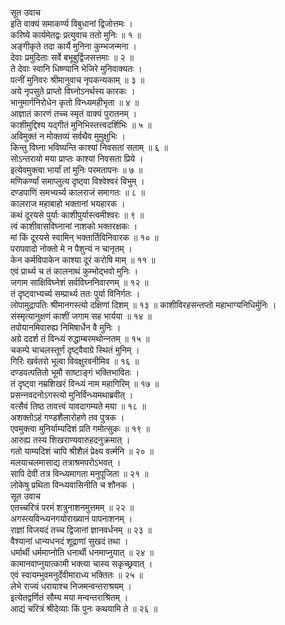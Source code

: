 सूत उवाच  
इति वाक्यं समाकर्ण्य विबुधानां द्विजोत्तमः ।  
करिष्ये कार्यमेतद्वः प्रत्युवाच ततो मुनिः ॥ १ ॥  
अङ्‌गीकृते तदा कार्ये मुनिना कुम्भजन्मना ।  
देवाः प्रमुदिताः सर्वे बभूबुर्द्विजसत्तमाः ॥ २ ॥  
ते देवाः स्वानि धिष्ण्यानि भेजिरे मुनिवाक्यतः ।  
पत्‍नीं मुनिवरः श्रीमानुवाच नृपकन्यकाम् ॥ ३ ॥  
अये नृपसुते प्राप्तो विघ्नोऽनर्थस्य कारकः ।  
भानुमार्गनिरोधेन कृतो विन्ध्यमहीभृता ॥ ४ ॥  
आज्ञातं कारणं तच्च स्मृतं वाक्यं पुरातनम् ।  
काशीमुद्दिश्य यद्‌गीतं मुनिभिस्तत्त्वदर्शिभिः ॥ ५ ॥  
अविमुक्तं न मोक्तव्यं सर्वथैव मुमुक्षुभिः ।  
किन्तु विघ्ना भविष्यन्ति काश्यां निवसतां सताम् ॥ ६ ॥  
सोऽन्तरायो मया प्राप्तः काश्यां निवसता प्रिये ।  
इत्येवमुक्त्वा भार्यां तां मुनिः परमतापनः ॥ ७ ॥  
मणिकर्ण्यां समाप्लुत्य दृष्ट्‌वा विश्वेश्वरं विभुम् ।  
दण्डपाणिं समभ्यर्च्य कालराजं समागतः ॥ ८ ॥  
कालराज महाबाहो भक्तानां भयहारक ।  
कथं दूरयसे पुर्याः काशीपुर्यास्त्वमीश्वरः ॥ ९ ॥  
त्वं काशीवासविघ्नानां नाशको भक्तरक्षकः ।  
मां किं दूरयसे स्वामिन् भक्तार्तिविनिवारक ॥ १० ॥  
परापवादो नोक्तो मे न पैशुन्यं न चानृतम् ।  
केन कर्मविपाकेन काश्या दूरं करोषि माम् ॥ ११ ॥  
एवं प्रार्थ्य च तं कालनाथं कुम्भोद्‍भवो मुनिः ।  
जगाम साक्षिविघ्नेशं सर्वविघ्ननिवारणम् ॥ १२ ॥  
तं दृष्ट्‌वाभ्यर्च्य सम्प्रार्थ्य ततः पुर्या विनिर्गतः ।  
लोपामुद्रापतिः श्रीमानगस्त्यो दक्षिणां दिशम् ॥ १३ ॥
काशीविरहसन्तप्तो महाभाग्यनिधिर्मुनिः ।  
संस्मृत्यानुक्षणं काशीं जगाम सह भार्यया ॥ १४ ॥  
तपोयानमिवारुह्य निमिषार्धेन वै मुनिः ।  
अग्रे ददर्श तं विन्ध्यं रुद्धाम्बरमथोन्‍नतम् ॥ १५ ॥  
चकम्पे चाचलस्तूर्णं दृष्ट्‌वैवाग्रे स्थितं मुनिम् ।  
गिरिः खर्वतरो भूत्वा विवक्षुरवनीमिव ॥ १६ ॥  
दण्डवत्पतितो भूमौ साष्टाङ्‌गं भक्तिभावितः ।  
तं दृष्ट्‌वा नम्रशिखरं विन्ध्यं नाम महागिरिम् ॥ १७ ॥  
प्रसन्‍नवदनोऽगस्त्यो मुनिर्विन्ध्यमथाब्रवीत् ।  
वत्सैवं तिष्ठ तावत्त्वं यावदागम्यते मया ॥ १८ ॥  
अशक्तोऽहं गण्डशैलारोहणे तव पुत्रक ।  
एवमुक्त्वा मुनिर्याम्यदिशं प्रति गमोत्सुकः ॥ १९ ॥  
आरुह्य तस्य शिखराण्यवारुहदनुक्रमात् ।  
गतो याम्यदिशं चापि श्रीशैलं प्रेक्ष्य वर्त्मनि ॥ २० ॥  
मलयाचलमासाद्य तत्राश्रमपरोऽभवत् ।  
सापि देवी तत्र विन्ध्यमागता मनुपूजिता ॥ २१ ॥  
लोकेषु प्रथिता विन्ध्यवासिनीति च शौनक ।  
सूत उवाच  
एतच्चरित्रं परमं शत्रुनाशनमुत्तमम् ॥ २२ ॥  
अगस्त्यविन्ध्यनगयोराख्यानं पापनाशनम् ।  
राज्ञां विजयदं तच्च द्विजानां ज्ञानवर्धनम् ॥ २३ ॥  
वैश्यानां धान्यधनदं शूद्राणां सुखदं तथा ।  
धर्मार्थी धर्ममाप्नोति धनार्थी धनमाप्नुयात् ॥ २४ ॥  
कामानवाप्नुयात्कामी भक्त्या चास्य सकृच्छ्रवात् ।  
एवं स्वायम्भुवमनुर्देवीमाराध्य भक्तितः ॥ २५ ॥  
लेभे राज्यं धरायाश्च निजमन्वन्तराश्रयम् ।  
इत्येतद्वर्णितं सौम्य मया मन्वन्तराश्रितम् ।  
आद्यं चरित्रं श्रीदेव्याः किं पुनः कथयामि ते ॥ २६ ॥

